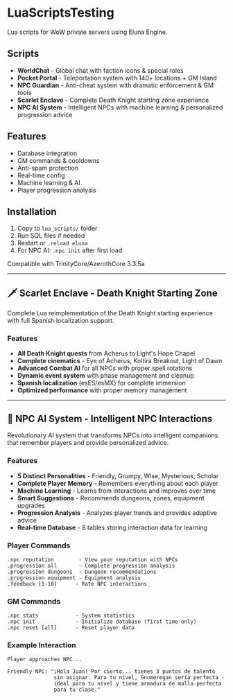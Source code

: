 # LuaScriptsTesting

Lua scripts for WoW private servers using Eluna Engine.

## Scripts

- **WorldChat** - Global chat with faction icons & special roles
- **Pocket Portal** - Teleportation system with 140+ locations + GM Island
- **NPC Guardian** - Anti-cheat system with dramatic enforcement & GM tools
- **Scarlet Enclave** - Complete Death Knight starting zone experience
- **NPC AI System** - Intelligent NPCs with machine learning & personalized progression advice

## Features
- Database integration
- GM commands & cooldowns
- Anti-spam protection
- Real-time config
- Machine learning & AI
- Player progression analysis

## Installation
1. Copy to `lua_scripts/` folder
2. Run SQL files if needed  
3. Restart or `.reload eluna`
4. For NPC AI: `.npc init` after first load

Compatible with TrinityCore/AzerothCore 3.3.5a

---

## 🗡️ Scarlet Enclave - Death Knight Starting Zone

Complete Lua reimplementation of the Death Knight starting experience with full Spanish localization support.

### Features
- **All Death Knight quests** from Acherus to Light's Hope Chapel
- **Complete cinematics** - Eye of Acherus, Koltira Breakout, Light of Dawn
- **Advanced Combat AI** for all NPCs with proper spell rotations
- **Dynamic event system** with phase management and cleanup
- **Spanish localization** (esES/esMX) for complete immersion
- **Optimized performance** with proper memory management

---

## 🤖 NPC AI System - Intelligent NPC Interactions

Revolutionary AI system that transforms NPCs into intelligent companions that remember players and provide personalized advice.

### Features
- **5 Distinct Personalities** - Friendly, Grumpy, Wise, Mysterious, Scholar
- **Complete Player Memory** - Remembers everything about each player
- **Machine Learning** - Learns from interactions and improves over time
- **Smart Suggestions** - Recommends dungeons, zones, equipment upgrades
- **Progression Analysis** - Analyzes player trends and provides adaptive advice
- **Real-time Database** - 8 tables storing interaction data for learning

### Player Commands
```
.npc reputation        - View your reputation with NPCs
.progression all       - Complete progression analysis
.progression dungeons  - Dungeon recommendations
.progression equipment - Equipment analysis
.feedback [1-10]      - Rate NPC interactions
```

### GM Commands
```
.npc stats            - System statistics
.npc init             - Initialize database (first time only)
.npc reset [all]      - Reset player data
```

### Example Interaction
```
Player approaches NPC...

Friendly NPC: "¡Hola Juan! Por cierto... tienes 3 puntos de talento 
               sin asignar. Para tu nivel, Gnomeregan sería perfecta - 
               ideal para tu nivel y tiene armadura de malla perfecta 
               para tu clase."
```
